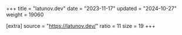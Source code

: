 +++
title = "latunov.dev"
date = "2023-11-17"
updated = "2024-10-27"
weight = 19060

[extra]
source = "https://latunov.dev/"
ratio = 11
size = 19
+++
